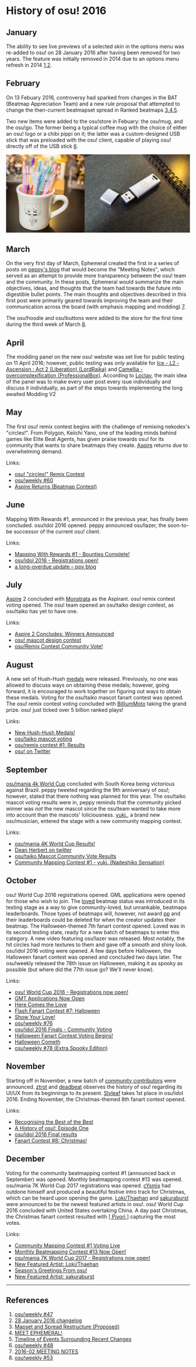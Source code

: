 # History of osu! 2016

## January

The ability to see live previews of a selected skin in the options menu was re-added to osu! on 28 January 2016 after having been removed for two years. The feature was initially removed in 2014 due to an options menu refresh in 2014 [1,2][r].

## February

On 13 Febuary 2016, controversy had sparked from changes in the BAT (Beatmap Appreciation Team) and a new rule proposal that attempted to change the then-current beatmapset spread in Ranked beatmaps [3,4,5][r]. <!-- DO NOT oversimplify here. I'm gonna leave this to start writing later-->

Two new items were added to the osu!store in Febuary: the osu!mug, and the osu!go. The former being a typical coffee mug with the choice of either an osu! logo or a chibi pippi on it; the latter was a custom-designed USB stick that was preloaded with the osu! client, capable of playing osu! directly off of the USB stick [6][r]. <!--price missing; dates missing-->

![](img/osu-mug-osu-go.jpg "The chibi pippi osu!mug (left) and the osu!go (right) [6][r]")

## March

On the very first day of March, Ephemeral created the first in a series of posts on [peppy's blog](https://blog.ppy.sh "ppy blog") that would become the "Meeting Notes", which served as an attempt to provide more transparency between the osu! team and the community. In these posts, Ephemeral would summarize the main objectives, ideas, and thoughts that the team had towards the future into digestible bullet points. The main thoughts and objectives described in this first post were primarily geared towards improving the team and their communication across the board (with emphasis mapping and modding) [7][r].

The osu!hoodie and osu!buttons were added to the store for the first time during the third week of March [8][r].

## April

The modding panel on the new osu! website was set live for public testing on 11 April 2016; however, public testing was only available for [Ice - L2 - Ascension : Act 2 (Liberation) (LordRaika)](https://osu.ppy.sh/beatmapsets/123760) and [Camellia - overcomplexification (ProfessionalBox)](https://osu.ppy.sh/beatmapsets/351408). According to [Loctav](https://osu.ppy.sh/users/71366), the main idea of the panel was to make every user post every isue individually and discuss it individually, as part of the steps towards implementing the long awaited Modding V2

## May

The first osu! remix contest begins with the challenge of remixing nekodex's "circles!". From Polygon, Keiichi Yano, one of the leading minds behind games like Elite Beat Agents, has given praise towards osu! for its community that wants to share beatmaps they create. [Aspire](/wiki/Aspire) returns due to overwhelming demand.

Links:

- [osu! "circles!" Remix Contest](https://osu.ppy.sh/home/news/2016-05-06-osu-circles-remix-contest)
- [osu!weekly \#60](https://osu.ppy.sh/home/news/2016-05-11-osuweekly-60)
- [Aspire Returns (Beatmap Contest)](https://osu.ppy.sh/home/news/2016-05-17-aspire-returns-beatmap-contest)

## June

Mapping With Rewards \#1, announced in the previous year, has finally been concluded. osu!idol 2016 opened. peppy announced osu!lazer, the soon-to-be successor of the current osu! client.

Links:

- [Mapping With Rewards #1 - Bounties Complete!](https://osu.ppy.sh/home/news/2016-06-01-mapping-with-rewards-1-bounties-complete)
- [osu!idol 2016 - Registrations open!](https://osu.ppy.sh/home/news/2016-06-03-osuidol-2016-registrations-open)
- [a long-overdue update – ppy blog](https://blog.ppy.sh/post/146687255823/a-long-overdue-update)

## July

[Aspire](/wiki/Aspire) 2 concluded with [Monstrata](https://osu.ppy.sh/users/2706438) as the Aspirant. osu! remix contest voting opened. The osu! team opened an osu!taiko design contest, as osu!taiko has yet to have one.

Links:

- [Aspire 2 Concludes: Winners Announced](https://osu.ppy.sh/home/news/2016-07-23-aspire-2-concludes-winners-announced)
- [osu! mascot design contest](https://osu.ppy.sh/home/news/2016-07-18-osu-mascot-design-contest)
- [osu!Remix Contest Community Vote!](https://osu.ppy.sh/home/news/2016-07-31-osuremix-contest-community-vote)

## August

A new set of Hush-Hush [medals](/wiki/Medals) were released. Previously, no one was allowed to discuss ways on obtaining these medals; however, going forward, it is encouraged to work together on figuring out ways to obtain these medals. Voting for the osu!taiko mascot fanart contest was opened. The osu! remix contest voting concluded with [BilliumMoto](https://osu.ppy.sh/users/3862471) taking the grand prize. osu! just ticked over 5 billion ranked plays!

Links:

- [New Hush-Hush Medals!](https://osu.ppy.sh/home/news/2016-08-17-new-hush-hush-medals)
- [osu!taiko mascot voting](https://osu.ppy.sh/home/news/2016-08-22-osutaiko-mascot-voting)
- [osu!remix contest #1: Results](https://osu.ppy.sh/home/news/2016-08-29-osuremix-contest-1-results)
- [osu! on Twitter](https://twitter.com/osugame/status/770153577255796737)

## September

[osu!mania 4k World Cup](/wiki/Tournaments/MWC/2016_4K) concluded with South Korea being victorious against Brazil. peppy tweeted regarding the 9th anniversary of osu!; however, stated that there nothing was planned for this year. The osu!taiko mascot voting results were in, peppy reminds that the community picked winner was *not* the new mascot since the osu!team wanted to take more into account than the mascots' loliciousness. [yuki.](https://osu.ppy.sh/beatmaps/artists/4), a brand new osu!musician, entered the stage with a new community mapping contest.

Links:

- [osu!mania 4K World Cup Results!](https://osu.ppy.sh/home/news/2016-09-10-osumania-4k-world-cup-results)
- [Dean Herbert on twitter](https://twitter.com/ppy/status/777101188277739522)
- [osu!taiko Mascot Community Vote Results](https://osu.ppy.sh/home/news/2016-09-21-osutaiko-mascot-community-vote-results)
- [Community Mapping Contest \#1 - yuki. (Nadeshiko Sensation)](https://osu.ppy.sh/home/news/2016-09-28-community-mapping-contest-1-yuki-nadeshiko)

## October

osu! World Cup 2016 registrations opened. GML applications were opened for those who wish to join. The [loved](/wiki/Beatmap/Category#loved) beatmap status was introduced in its testing stage as a way to give community-loved, but unrankable, beatmaps leaderboards. Those types of beatmaps will, however, not award [pp](/wiki/Performance_Points) and their leaderboards could be deleted for when the creator updates their beatmap. The Halloween-themed 7th fanart contest opened. Loved was in its second testing state, ready for a new batch of beatmaps to enter this category. A new video featuring osu!lazer was released. Most notably, the hit circles had more textures to them and gave off a smooth and shiny look. osu!idol 2016 voting were opened. A few days before Halloween, the Halloween fanart contest was opened and concluded two days later. The osu!weekly released the 78th issue on Halloween, making it as spooky as possible (but where did the 77th issue go? We'll never know).

Links:

- [osu! World Cup 2016 - Registrations now open!](https://osu.ppy.sh/home/news/2016-10-02-osu-world-cup-2016-registrations-now-open)
- [GMT Applications Now Open](https://osu.ppy.sh/home/news/2016-10-15-gmt-applications-now-open)
- [Here Comes the Love](https://osu.ppy.sh/home/news/2016-10-17-here-comes-the-love)
- [Flash Fanart Contest \#7: Halloween](https://osu.ppy.sh/home/news/2016-10-19-flash-fanart-contest-7-halloween)
- [Show Your Love!](https://osu.ppy.sh/home/news/2016-10-21-show-your-love)
- [osu!weekly \#76](https://osu.ppy.sh/home/news/2016-10-24-osuweekly-76)
- [osu!idol 2016 Finals - Community Voting](https://osu.ppy.sh/home/news/2016-10-25-osuidol-2016-finals-community-voting)
- [Halloween Fanart Contest Voting Begins!](https://osu.ppy.sh/home/news/2016-10-27-halloween-fanart-contest-voting-begins)
- [Halloween Cometh](https://osu.ppy.sh/home/news/2016-10-29-halloween-cometh)
- [osu!weekly \#78 (Extra Spooky Edition)](https://osu.ppy.sh/home/news/2016-10-31-osuweekly-78-extra-spooky-edition)

## November

Starting off in November, a new batch of [community contributors](/wiki/People/Community_Contributors) were announced. [ztrot](https://osu.ppy.sh/users/6347) and [deadbeat](https://osu.ppy.sh/users/128370) observes the history of osu! regarding its UI/UX from its beginnings to its present. [Slyleaf](https://osu.ppy.sh/users/3322032) takes 1st place in osu!idol 2016. Ending November, the Christmas-themed 8th fanart contest opened.

Links:

- [Recognising the Best of the Best](https://osu.ppy.sh/home/news/2016-11-02-recognising-the-best-of-the-best)
- [A History of osu!: Episode One](https://osu.ppy.sh/home/news/2016-11-04-a-history-of-osu-episode-one)
- [osu!idol 2016 Final results](https://osu.ppy.sh/home/news/2016-11-08-osuidol-2016-final-results)
- [Fanart Contest #8: Christmas!](https://osu.ppy.sh/home/news/2016-11-28-fanart-contest-8-christmas)

## December

Voting for the community beatmapping contest \#1 (announced back in September) was opened. Monthly beatmapping contest \#13 was opened. osu!mania 7K World Cup 2017 registrations was opened. [cYsmix](https://osu.ppy.sh/beatmaps/artists/2) had outdone himself and produced a beautiful festive intro track for Christmas, which can be heard upon opening the game. [Loki/Thaehan](https://osu.ppy.sh/beatmaps/artists/7) and [sakuraburst](https://osu.ppy.sh/beatmaps/artists/8) were announced to be the newest featured artists in osu!. osu! World Cup 2016 concluded with United States overtaking China. A day past Christmas, the Christmas fanart contest resulted with [\[ Piyori \]](https://osu.ppy.sh/users/4457608) capturing the most votes.

Links:

- [Community Mapping Contest \#1 Voting Live](https://osu.ppy.sh/home/news/2016-12-02-community-mapping-contest-1-voting-live)
- [Monthly Beatmapping Contest #13 Now Open!](https://osu.ppy.sh/home/news/2016-12-09-monthly-beatmapping-contest-13-now-open)
- [osu!mania 7K World Cup 2017 - Registrations now open!](https://osu.ppy.sh/home/news/2016-12-12-osumania-7k-world-cup-2017-registrations-now)
- [New Featured Artist: Loki/Thaehan](https://osu.ppy.sh/home/news/2016-12-13-new-featured-artist-lokithaehan)
- [Season's Greetings From osu!](https://osu.ppy.sh/home/news/2016-12-19-seasons-greetings-from-osu)
- [New Featured Artist: sakuraburst](https://osu.ppy.sh/home/news/2016-12-20-new-featured-artist-sakuraburst)

---

## References

1. [osu!weekly #47](https://osu.ppy.sh/home/news/2016-02-09-osuweekly-47)
2. [28 January 2016 changelog](https://osu.ppy.sh/home/changelog/cuttingedge/20160128)
3. [Mapset and Spread Restructure (Proposed)](https://osu.ppy.sh/community/forums/topics/420223)
4. [MEET EPHEMERAL!](https://blog.ppy.sh/post/139478794378/meet-ephemeral)
5. [Timeline of Events Surrounding Recent Changes](https://docs.google.com/document/d/1VlFUIte8ho4tssRCucSBt96nTVAhsCLfJZcFVgzHjuk/edit)
6. [osu!weekly #48](https://osu.ppy.sh/home/news/2016-02-16-osuweekly-48)
7. [2016-02 MEETING NOTES](https://blog.ppy.sh/post/140259300353/2016-02-meeting-notes)
8. [osu!weekly #53](https://osu.ppy.sh/home/news/2016-03-22-osuweekly-53)

[r]: #references